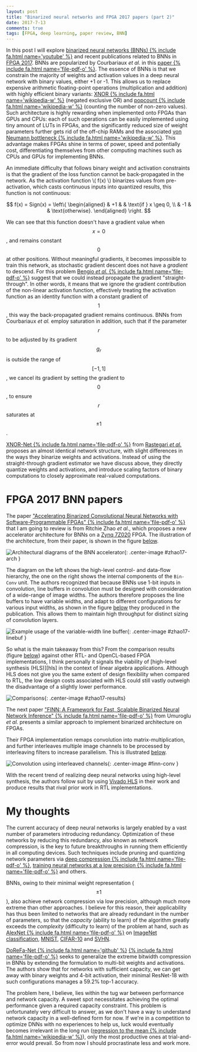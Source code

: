 ```yaml
---
layout: post
title: "Binarized neural networks and FPGA 2017 papers (part 2)"
date: 2017-7-13
comments: true
tags: [FPGA, deep learning, paper review, BNN]
---
```


In this post I will explore [binarized neural networks (BNNs) {% include
fa.html name='youtube' %}][bnn] and recent publications related to BNNs in
[FPGA 2017][fpga2017].  BNNs are popularized by Courbariaux *et al.* in this
[paper {% include fa.html name='file-pdf-o' %}][courbariaux].  The essence
of BNNs is that we constrain the majority of weights and activation values
in a deep neural network with binary values, either +1 or -1.  This allows
us to replace expensive arithmetic floating-point operations (multiplication
and addition) with highly efficient binary variants: [XNOR {% include fa.html
name='wikipedia-w' %}][xnor] (negated exclusive OR) and [popcount {% include
fa.html name='wikipedia-w' %}][popcount] (counting the number of non-zero
values).  Such architecture is highly rewarding when implemented onto FPGAs
than GPUs and CPUs: each of such operations can be easily implemented using
tiny amount of LUTs in FPGAs, and the significantly reduced size of weight
parameters further gets rid of the off-chip RAMs and the associated [von
Neumann bottleneck {% include fa.html name='wikipedia-w' %}][neumann].  This
advantage makes FPGAs shine in terms of power, speed and potentially cost,
differentiating themselves from other computing machines such as CPUs and GPUs
for implementing BNNs.

An immediate difficulty that follows binary weight and activation constraints
is that the gradient of the loss function cannot be back-propagated in the
network.  As the activation function \\( f(x) \\) binarizes values from
pre-activation, which casts continuous inputs into quantized results, this
function is not continuous:

$$
    f(x) = Sign(x) = \left\{
        \begin{aligned}
            & +1 & & \text{if } x \geq 0, \\
            & -1 & & \text{otherwise}.
        \end{aligned}
    \right.
$$

We can see that this function doesn't have a gradient value when $$ x = 0 $$,
and remains constant $$ 0 $$ at other positions. Without meaningful gradients,
it becomes impossible to train this network, as stochastic gradient descent
does not have a *gradient* to descend.  For this problem [Bengio *et al.* {%
include fa.html name='file-pdf-o' %}][bengio13] suggest that we could instead
propagate the gradient "straight-through".  In other words, it means that
we ignore the gradient contribution of the non-linear activation function,
effectively treating the activation function as an identity function with a
constant gradient of $$ 1 $$, this way the back-propagated gradient remains
continuous.  BNNs from Courbariaux *et al.* employ saturation in addition,
such that if the parameter $$ r $$ to be adjusted by its gradient $$ g_r $$
is outside the range of $$ [-1, 1] $$, we cancel its gradient by setting the
gradient to $$ 0 $$, to ensure $$ r $$ saturates at $$ \pm 1 $$.

[XNOR-Net {% include fa.html name='file-pdf-o' %}][xnor-net] from [Rastegari
*et al.*][allenai] proposes an almost identical network structure, with slight
differences in the ways they binarize weights and activations.  Instead of
using the straight-through gradient estimator we have discuss above, they
directly quantize weights and activations, and introduce scaling factors of
binary computations to closely approximate real-valued computations.

<!--more-->

# FPGA 2017 BNN papers

The paper ["Accelerating Binarized Convolutional Neural Networks with
Software-Programmable FPGAs" {% include fa.html name='file-pdf-o' %}][zhao17]
that I am going to review is from Ritchie Zhao *et al.*, which proposes a
new accelerator architecture for BNNs on a [Zynq 7Z020][zynq] FPGA.  The
illustration of the architecture, from their paper, is shown in the figure
[below](#zhao17-arch).

![Architectural diagrams of the BNN accelerator][zhao17-arch]{:
.center-image #zhao17-arch }

The diagram on the left shows the high-level control- and data-flow hierarchy,
the one on the right shows the internal components of the `Bin-Conv` unit.  The
authors recognized that because BNNs use 1-bit inputs in convolution, line
buffers in convolution must be designed with consideration of a wide-range of
image widths.  The authors therefore proposes the line buffers to have variable
widths, and adapt to different configurations for various input widths, as
shown in the figure [below](#zhao17-linebuf) they produced in the publication.
This allows them to maintain high throughput for distinct sizing of convolution
layers.

![Example usage of the variable-width line buffer][zhao17-linebuf]{:
.center-image #zhao17-linebuf }

So what is the main takeaway from this?  From the comparison results
(figure [below](#zhao17-results)) against other RTL- and OpenCL-based FPGA
implementations, I think personally it signals the viability of [high-level
synthesis (HLS)][hls] in the context of linear algebra applications.  Although
HLS does not give you the same extent of design flexibility when compared to
RTL, the low design costs associated with HLS could still vastly outweigh the
disadvantage of a slightly lower performance.

![Comparisons][zhao17-results]{: .center-image #zhao17-results}

The next paper ["FINN: A Framework for Fast, Scalable Binarized Neural Network
Inference" {% include fa.html name='file-pdf-o' %}][finn] from Umuroglu *et
al.* presents a similar approach to implement binarized architecture on FPGAs.

Their FPGA implementation remaps convolution into matrix-multiplication, and
further interleaves multiple image channels to be processed by interleaving
filters to increase parallelism.  This is illustrated [below](#finn-conv).

![Convolution using interleaved channels][finn-conv]{:
.center-image #finn-conv }

With the recent trend of realizing deep neural networks using high-level
synthesis, the authors follow suit by using [Vivado HLS][vhls] in their work
and produce results that rival prior work in RTL implementations.


# My thoughts

The current accuracy of deep neural networks is largely enabled by a
vast number of parameters introducing redundancy.  Optimization of these
networks by reducing this redundancy, also known as network compression,
is the key to future breakthroughs in running them efficiently in all
computing devices.  Such techniques include pruning and quantizing network
parameters via [deep compression {% include fa.html name='file-pdf-o'
%}][deep-compression], [training neural networks at a low precision {% include
fa.html name='file-pdf-o' %}][low-prec] and others.

BNNs, owing to their minimal weight representation ($$ \pm 1 $$), also
achieve network compression via low precision, although much more extreme
than other approaches.  I believe for this reason, their applicability has
thus been limited to networks that are already redundant in the number of
parameters, so that the *capacity* (ability to learn) of the algorithm greatly
exceeds the *complexity* (difficulty to learn) of the problem at hand, such
as [AlexNet {% include fa.html name='file-pdf-o' %}][alexnet] on [ImageNet
classification][ilsvrc], [MNIST][mnist], [CIFAR-10][cifar10] and [SVHN][svhn].

[DoReFa-Net {% include fa.html name='github' %}][dorefa] [{% include fa.html
name='file-pdf-o' %}][dorefa-pdf] seeks to generalize the extreme bitwidth
compression in BNNs by extending the formulation to multi-bit weights and
activations.  The authors show that for networks with sufficient capacity, we
can get away with binary weights and 4-bit activation, their minimal ResNet-18
with such configurations manages a 59.2% top-1 accuracy.

The problem here, I believe, lies within the tug war between performance and
network capacity.  A sweet spot necessitates achieving the optimal performance
given a required capacity constraint.  This problem is unfortunately very
difficult to answer, as we don't have a way to understand network capacity
in a well-defined form for now.  If we're in a competition to optimize DNNs
with no experiences to help us, luck would eventually becomes irrelevant in
the long run ([regression to the mean {% include fa.html name='wikipedia-w'
%}][regress-mean]), only the most productive ones at trial-and-error would
prevail.  So from now I should procrastinate less and work more.


[bnn]: https://www.youtube.com/watch?v=Q17HwA5oY4w
[fpga2017]: http://isfpga.org/fpga2017/index.html
[xnor]: https://en.wikipedia.org/wiki/XNOR_gate
[popcount]: https://en.wikipedia.org/wiki/Hamming_weight
[neumann]: https://en.wikipedia.org/wiki/Von_Neumann_architecture#Von_Neumann_bottleneck
[bengio13]: https://arxiv.org/pdf/1308.3432.pdf
[xnor-net]: https://arxiv.org/abs/1603.05279
[allenai]: http://allenai.org/plato/xnornet/
[zhao17]: http://www.csl.cornell.edu/~zhiruz/pdfs/bnn-fpga2017.pdf
[courbariaux]: https://arxiv.org/pdf/1602.02830.pdf
[zynq]: https://www.xilinx.com/products/silicon-devices/soc/zynq-7000.html
[zhao17-arch]: /assets/images/zhao17-arch.png
[zhao17-linebuf]: /assets/images/zhao17-linebuf.png
[zhao17-results]: /assets/images/zhao17-results.png
[finn]: https://arxiv.org/abs/1612.07119
[finn-conv]: /assets/images/finn-conv.png
[vhls]: https://www.xilinx.com/products/design-tools/vivado/integration/esl-design.html
[deep-compression]: https://arxiv.org/abs/1510.00149
[low-prec]: https://arxiv.org/abs/1412.7024
[alexnet]: https://papers.nips.cc/paper/4824-imagenet-classification-with-deep-convolutional-neural-networks
[ilsvrc]: http://www.image-net.org/challenges/LSVRC/
[mnist]: http://yann.lecun.com/exdb/mnist/
[cifar10]: https://www.cs.toronto.edu/~kriz/cifar.html
[svhn]: http://ufldl.stanford.edu/housenumbers/
[dorefa]: https://github.com/ppwwyyxx/tensorpack/tree/master/examples/DoReFa-Net
[dorefa-pdf]: https://arxiv.org/pdf/1606.06160
[regress-mean]: https://en.wikipedia.org/wiki/Regression_toward_the_mean

